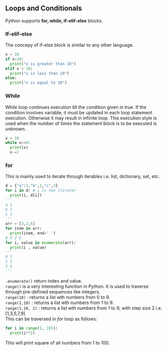 ## Loops and Conditionals
Python supports **for, while, if-elif-else** blocks.
### If-elif-else
The concepy of if-else block is similar to any other language.
```Python
x = 10
if x>10:
  print("x is greater than 10")
elif x < 10:
  print("x is less than 10")
else:
  print("x is equal to 10")
```

### While
While loop continues execution till the condition given in true. If the condition involves variable, it must be updated in each
loop statement execution. Otherwise it may result in infinite loop. This execution style is used when the number of times
the statement block is to be executed is unknown.
```Python
x = 10
while x>=0:
  print(x)
  x-=1
```

### for
This is mainly used to iterate through iterables i.e. list, dictionary, set, etc.
```Python
d = {"a":1,"b",2,"c",3}
for i in d: # i is the iterator
  print(i, d[i])
'''
a 1
b 2
c 3
'''
arr = [3,2,6]
for item in arr:
  print(item, end=' ')
# 3 2 6
for i, value in enumerate(arr):
  print(i , value)
'''
0 3
1 2
2 6
'''
```
```.enumerate()``` return index and value.  
```range()``` is a very interesting function in Python. It is used to traverse through pre-defined sequences like integers.  
```range(10)``` : returns a list wth numbers from 0 to 9.  
```range(1,10)``` : returns a list wth numbers from 1 to 9.  
```range(1,10, 2)``` : returns a list wth numbers from 1 to 9, with step size 2 i.e. [1,3,5,7,9]  
This can be traversed in *for* loop as follows: 
```python
for i in range(1, 101):
  print(i**2)
```
This will print square of all numbers from 1 to 100.
